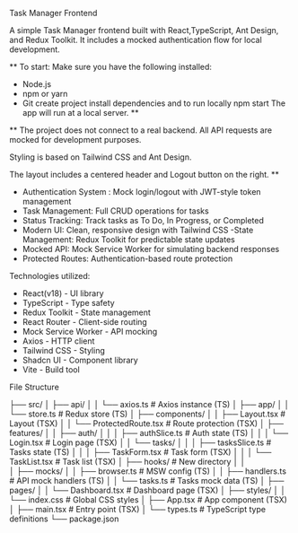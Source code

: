  Task Manager Frontend

A simple Task Manager frontend built with React,TypeScript, Ant Design, and Redux Toolkit. It includes a mocked authentication flow for local development.

**
To start:
Make sure you have the following installed:

- Node.js
- npm or yarn
- Git
create project 
install dependencies
and to run locally npm start 
The app will run at a local server.
**

**
The project does not connect to a real backend. All API requests are mocked for development purposes.

Styling is based on Tailwind CSS and Ant Design.

The layout includes a centered header and Logout button on the right.
**

- Authentication System : Mock login/logout with JWT-style token management
- Task Management: Full CRUD operations for tasks
- Status Tracking: Track tasks as To Do, In Progress, or Completed
- Modern UI: Clean, responsive design with Tailwind CSS
-State Management: Redux Toolkit for predictable state updates
- Mocked API: Mock Service Worker for simulating backend responses
- Protected Routes: Authentication-based route protection


Technologies utilized:

- React(v18) - UI library
- TypeScript - Type safety
- Redux Toolkit - State management
- React Router - Client-side routing
- Mock Service Worker - API mocking
- Axios - HTTP client
- Tailwind CSS - Styling
- Shadcn UI - Component library
- Vite - Build tool

File Structure 

├── src/
│   ├── api/
│   │   └── axios.ts             # Axios instance (TS)
│   ├── app/
│   │   └── store.ts             # Redux store (TS)
│   ├── components/
│   │   ├── Layout.tsx           # Layout (TSX)
│   │   └── ProtectedRoute.tsx   # Route protection (TSX)
│   ├── features/
│   │   ├── auth/
│   │   │   ├── authSlice.ts     # Auth state (TS)
│   │   │   └── Login.tsx        # Login page (TSX)
│   │   └── tasks/
│   │   │   ├── tasksSlice.ts    # Tasks state (TS)
│   │   │   ├── TaskForm.tsx     # Task form (TSX)
│   │   │   └── TaskList.tsx     # Task list (TSX)
│   ├── hooks/                     # New directory
│   │     
│   ├── mocks/
│   │   ├── browser.ts           # MSW config (TS)
│   │   ├── handlers.ts          # API mock handlers (TS)
│   │   └── tasks.ts             # Tasks mock data (TS)
│   ├── pages/
│   │   └── Dashboard.tsx        # Dashboard page (TSX)
│   ├── styles/
│   │   └── index.css            # Global CSS styles
│   ├── App.tsx                  # App component (TSX)
│   ├── main.tsx                 # Entry point (TSX)
│   └── types.ts                 # TypeScript type definitions
└── package.json